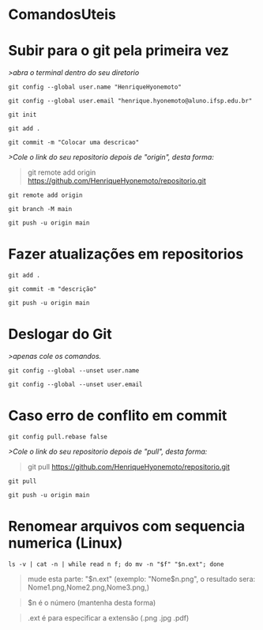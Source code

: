 # ComandosUteis
# Subir para o git pela primeira vez
   _>abra o terminal dentro do seu diretorio_
```
git config --global user.name "HenriqueHyonemoto"
```
```
git config --global user.email "henrique.hyonemoto@aluno.ifsp.edu.br"
```
```
git init
```
```
git add .
```
```
git commit -m "Colocar uma descricao"
```
_>Cole o link do seu repositorio depois de "origin", desta forma:_

>git remote add origin https://github.com/HenriqueHyonemoto/repositorio.git
```
git remote add origin 
```
```
git branch -M main
```
```
git push -u origin main
```
# Fazer atualizações em repositorios
```
git add .
```
```
git commit -m "descrição"
```
```
git push -u origin main
```

# Deslogar do Git
_>apenas cole os comandos._
```
git config --global --unset user.name
```
```
git config --global --unset user.email
```


# Caso erro de conflito em commit
```
git config pull.rebase false
```
_>Cole o link do seu repositorio depois de "pull", desta forma:_

>git pull https://github.com/HenriqueHyonemoto/repositorio.git
```
git pull
```
```
git push -u origin main
```

# Renomear arquivos com sequencia numerica (Linux)
```
ls -v | cat -n | while read n f; do mv -n "$f" "$n.ext"; done
```
>mude esta parte: "$n.ext" (exemplo: "Nome$n.png", o resultado sera: Nome1.png,Nome2.png,Nome3.png,)

>$n é o número (mantenha desta forma)

>.ext é para especificar a extensão (.png .jpg .pdf)
